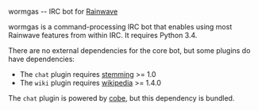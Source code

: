 wormgas -- IRC bot for [Rainwave][]

wormgas is a command-processing IRC bot that enables using most Rainwave
features from within IRC. It requires Python 3.4.

There are no external dependencies for the core bot, but some plugins do have
dependencies:

*   The `chat` plugin requires [stemming][] >= 1.0
*   The `wiki` plugin requires [wikipedia][] >= 1.4.0

The `chat` plugin is powered by [cobe][], but this dependency is bundled.

[rainwave]: http://rainwave.cc
[stemming]: http://pypi.python.org/pypi/stemming
[wikipedia]: https://wikipedia.readthedocs.org/en/latest/
[cobe]: https://github.com/pteichman/cobe/
